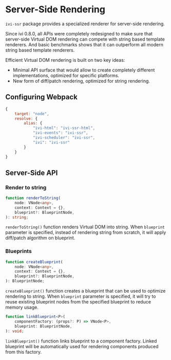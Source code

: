 # Server-Side Rendering

`ivi-ssr` package provides a specialized renderer for server-side rendering.

Since ivi 0.8.0, all APIs were completely redesigned to make sure that server-side Virtual DOM rendering can compete
with string based template renderers. And basic benchmarks shows that it can outperform all modern string based
template renderers.

Efficient Virtual DOM rendering is built on two key ideas:

- Minimal API surface that would allow to create completely different implementations, optimized for specific platforms.
- New form of diff/patch rendering, optimized for string rendering.

## Configuring Webpack

```js
{
    target: "node",
    resolve: {
        alias: {
            "ivi-html": "ivi-ssr-html",
            "ivi-events": "ivi-ssr",
            "ivi-scheduler": "ivi-ssr",
            "ivi": "ivi-ssr"
        }
    }
}
```

## Server-Side API

### Render to string

```ts
function renderToString(
    node: VNode<any>,
    context: Context = {},
    blueprint?: BlueprintNode,
): string;
```

`renderToString()` function renders Virtual DOM into string. When `blueprint` parameter is specified, instead of
rendering string from scratch, it will apply diff/patch algorithm on blueprint.

### Blueprints

```ts
function createBlueprint(
    node: VNode<any>,
    context: Context = {},
    blueprint?: BlueprintNode,
): BlueprintNode;
```

`createBlueprint()` function creates a blueprint that can be used to optimize rendering to string. When `blueprint`
parameter is specified, it will try to reuse existing blueprint nodes from the specified blueprint to reduce memory
usage.

```ts
function linkBlueprint<P>(
    componentFactory: (props?: P) => VNode<P>,
    blueprint: BlueprintNode,
): void;
```

`linkBlueprint()` function links blueprint to a component factory. Linked blueprint will be automatically used for
rendering components produced from this factory.
